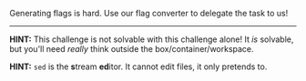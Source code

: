 Generating flags is hard. Use our flag converter to delegate the task to us!

----
**HINT:**
This challenge is not solvable with this challenge alone!
It _is_ solvable, but you'll need _really_ think outside the box/container/workspace.

**HINT:**
`sed` is the **s**tream **ed**itor.
It cannot edit files, it only pretends to.
